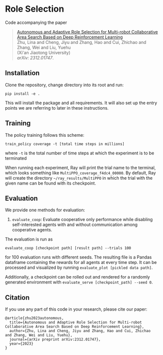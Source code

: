 # Role Selection
Code accompanying the paper
> [Autonomous and Adaptive Role Selection for Multi-robot Collaborative Area Search Based on Deep Reinforcement Learning](https://arxiv.org/abs/2312.01747)\
> Zhu, Lina and Cheng, Jiyu and Zhang, Hao and Cui, Zhichao and Zhang, Wei and Liu, Yuehu\
> (Xi'an Jiaotong University)\
> _arXiv: 2312.01747_.

## Installation
Clone the repository, change directory into its root and run:
```
pip install -e .
```
This will install the package and all requirements. It will also set up the entry points we are referring to later in these instructions.

## Training

The policy training follows this scheme:
```
train_policy coverage -t [total time steps in millions]

```
where `-t` is the total number of time steps at which the experiment is to be terminated

When running each experiment, Ray will print the trial name to the terminal, which looks something like `MultiPPO_coverage_f4dc4_00000`. By default, Ray will create the directory `~/ray_results/MultiPPO` in which the trial with the given name can be found with its checkpoint. 

## Evaluation
We provide one methods for evaluation:

1) `evaluate_coop`: Evaluate cooperative only performance while disabling self-interested agents with and without communication among cooperative agents.

The evaluation is run as
```
evaluate_coop [checkpoint path] [result path] --trials 100
```
for 100 evaluation runs with different seeds. The resulting file is a Pandas dataframe containing the rewards for all agents at every time step. It can be processed and visualized by running `evaluate_plot [pickled data path]`.

Additionally, a checkpoint can be rolled out and rendered for a randomly generated environment with `evaluate_serve [checkpoint_path] --seed 0`. 

## Citation
If you use any part of this code in your research, please cite our paper:
```
@article{zhu2023autonomous,
  title={Autonomous and Adaptive Role Selection for Multi-robot Collaborative Area Search Based on Deep Reinforcement Learning},
  author={Zhu, Lina and Cheng, Jiyu and Zhang, Hao and Cui, Zhichao and Zhang, Wei and Liu, Yuehu},
  journal={arXiv preprint arXiv:2312.01747},
  year={2023}
}
```
